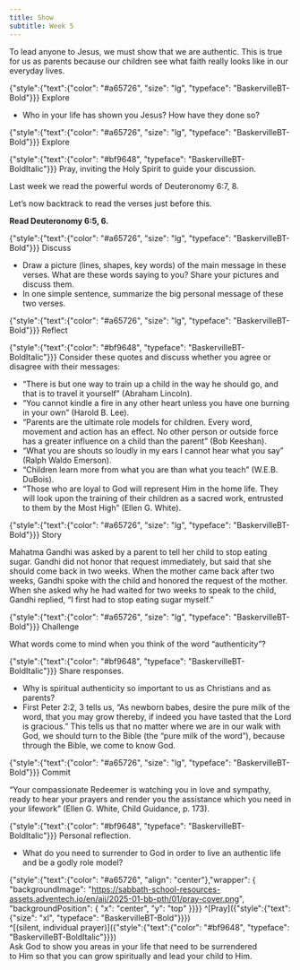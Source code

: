 ```yaml
---
title: Show
subtitle: Week 5
---
```



To lead anyone to Jesus, we must show that we are authentic. This is true for us as parents because our children see what faith really looks like in our everyday lives.

{"style":{"text":{"color": "#a65726", "size": "lg", "typeface": "BaskervilleBT-Bold"}}}
Explore

- Who in your life has shown you Jesus? How have they done so?

{"style":{"text":{"color": "#a65726", "size": "lg", "typeface": "BaskervilleBT-Bold"}}}
Explore

{"style":{"text":{"color": "#bf9648", "typeface": "BaskervilleBT-BoldItalic"}}}
Pray, inviting the Holy Spirit to guide your discussion.

Last week we read the powerful words of Deuteronomy 6:7, 8. 

Let’s now backtrack to read the verses just before this.

**Read Deuteronomy 6:5, 6.**

{"style":{"text":{"color": "#a65726", "size": "lg", "typeface": "BaskervilleBT-Bold"}}}
Discuss

- Draw a picture (lines, shapes, key words) of the main message in these verses. What are these words saying to you? Share your pictures and discuss them.
- In one simple sentence, summarize the big personal message of these two verses.

{"style":{"text":{"color": "#a65726", "size": "lg", "typeface": "BaskervilleBT-Bold"}}}
Reflect

{"style":{"text":{"color": "#bf9648", "typeface": "BaskervilleBT-BoldItalic"}}}
Consider these quotes and discuss whether you agree or disagree with their messages:
- “There is but one way to train up a child in the way he should go, and that is to travel it yourself” (Abraham Lincoln).
- “You cannot kindle a fire in any other heart unless you have one burning in your own” (Harold B. Lee).
- “Parents are the ultimate role models for children. Every word, movement and action has an effect. No other person or outside force has a greater influence on a child than the parent” (Bob Keeshan).
- “What you are shouts so loudly in my ears I cannot hear what you say”  (Ralph Waldo Emerson).
- “Children learn more from what you are than what you teach” (W.E.B. DuBois).
- “Those who are loyal to God will represent Him in the home life. They will look upon the training of their children as a sacred work, entrusted to them by the Most High” (Ellen G. White).

{"style":{"text":{"color": "#a65726", "size": "lg", "typeface": "BaskervilleBT-Bold"}}}
Story

Mahatma Gandhi was asked by a parent to tell her child to stop eating sugar. Gandhi did not honor that request immediately, but said that she should come back in two weeks. When the mother came back after two weeks, Gandhi spoke with the child and honored the request of the mother. When she asked why he had waited for two weeks to speak to the child, Gandhi replied, “I first had to stop eating sugar myself.”

{"style":{"text":{"color": "#a65726", "size": "lg", "typeface": "BaskervilleBT-Bold"}}}
Challenge

What words come to mind when you think of the word “authenticity”?

{"style":{"text":{"color": "#bf9648", "typeface": "BaskervilleBT-BoldItalic"}}}
Share responses.
- Why is spiritual authenticity so important to us as Christians and as parents?
- First Peter 2:2, 3 tells us, “As newborn babes, desire the pure milk of the word, that you may grow thereby, if indeed you have tasted that the Lord is gracious.” This tells us that no matter where we are in our walk with God, we should turn to the Bible (the “pure milk of the word”), because through the Bible, we come to know God.

{"style":{"text":{"color": "#a65726", "size": "lg", "typeface": "BaskervilleBT-Bold"}}}
Commit

“Your compassionate Redeemer is watching you in love and sympathy, ready to hear your prayers and render you the assistance which you need in your lifework” (Ellen G. White, Child Guidance, p. 173).

{"style":{"text":{"color": "#bf9648", "typeface": "BaskervilleBT-BoldItalic"}}}
Personal reflection.
- What do you need to surrender to God in order to live an authentic life and be a godly role model?

{"style":{"text":{"color": "#a65726", "align": "center"},"wrapper": { "backgroundImage": "https://sabbath-school-resources-assets.adventech.io/en/aij/2025-01-bb-pth/01/pray-cover.png", "backgroundPosition": { "x": "center", "y": "top" }}}}
^[Pray]({"style":{"text":{"size": "xl", "typeface": "BaskervilleBT-Bold"}}})\
^[(silent, individual prayer)]({"style":{"text":{"color": "#bf9648", "typeface": "BaskervilleBT-BoldItalic"}}})\
Ask God to show you areas in your life that need to be surrendered\
to Him so that you can grow spiritually and lead your child to Him. 